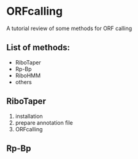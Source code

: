 # ORFcalling
A tutorial review of some methods for ORF calling

List of methods:
----------------
- RiboTaper
- Rp-Bp
- RiboHMM
- others

RiboTaper
--------
1. installation
2. prepare annotation file
3. ORFcalling



Rp-Bp
-----
